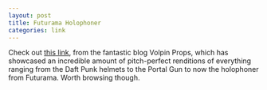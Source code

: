 ```yaml
---
layout: post
title: Futurama Holophoner
categories: link
---
```

Check out [this link](http://www.volpinprops.com/holophonor-futurama/), from the fantastic blog Volpin Props, which has showcased an incredible amount of pitch-perfect renditions of everything ranging from the Daft Punk helmets to the Portal Gun to now the holophoner from Futurama. Worth browsing though.
